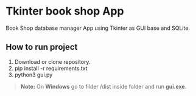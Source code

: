 # Tkinter book shop App
Book Shop database manager App using Tkinter as GUI base and SQLite.

## How to run project
1. Download or clone repository.
2. pip install -r requirements.txt
3. python3 gui.py
> **Note:** On **Windows** go to filder /dist inside folder and run **gui.exe**.
